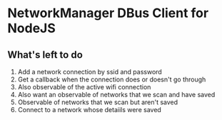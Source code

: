 # NetworkManager DBus Client for NodeJS

## What's left to do

1. Add a network connection by ssid and password
2. Get a callback when the connection does or doesn't go through
3. Also observable of the active wifi connection
4. Also want an observable of networks that we scan and have saved
5. Observable of networks that we scan but aren't saved
6. Connect to a network whose detaiils were saved

